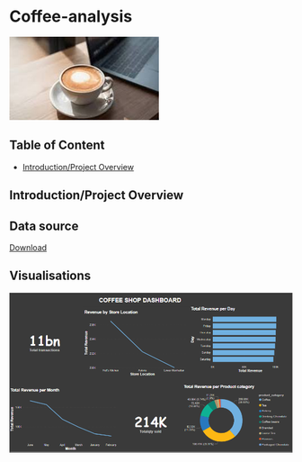 # Coffee-analysis

![coffee_2](coffee_2.jpeg)

## Table of Content

- [Introduction/Project Overview](Introduction/Project-Overview)

  
## Introduction/Project Overview
## Data source

[Download](https://microsoft.com)

## Visualisations
![Coffee_dashboard_1](Coffee_dashboard_1.PNG)
